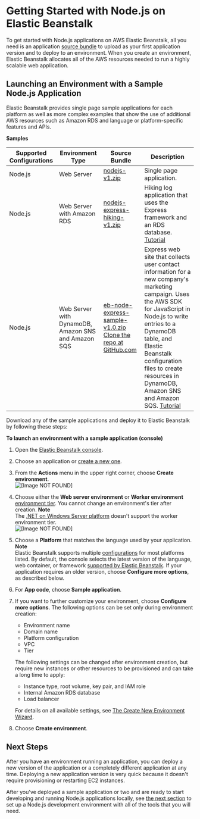 # Getting Started with Node\.js on Elastic Beanstalk<a name="nodejs-getstarted"></a>

To get started with Node\.js applications on AWS Elastic Beanstalk, all you need is an application [source bundle](applications-sourcebundle.md) to upload as your first application version and to deploy to an environment\. When you create an environment, Elastic Beanstalk allocates all of the AWS resources needed to run a highly scalable web application\.

## Launching an Environment with a Sample Node\.js Application<a name="nodejs-getstarted-samples"></a>

Elastic Beanstalk provides single page sample applications for each platform as well as more complex examples that show the use of additional AWS resources such as Amazon RDS and language or platform\-specific features and APIs\.


**Samples**  

|  Supported Configurations  |  Environment Type  |  Source Bundle  |  Description  | 
| --- | --- | --- | --- | 
|  Node\.js  |  Web Server  |   [nodejs\-v1\.zip](samples/nodejs-v1.zip)   |  Single page application\.  | 
|  Node\.js  |  Web Server with Amazon RDS  |  [nodejs\-express\-hiking\-v1\.zip](samples/nodejs-express-hiking-v1.zip)  |  Hiking log application that uses the Express framework and an RDS database\. [Tutorial](create_deploy_nodejs_express.md)  | 
|  Node\.js  |  Web Server with DynamoDB, Amazon SNS and Amazon SQS  |  [eb\-node\-express\-sample\-v1\.0\.zip](https://github.com/awslabs/eb-node-express-sample/releases/download/v1.0/eb-node-express-sample-v1.0.zip) [Clone the repo at GitHub\.com](https://github.com/awslabs/eb-node-express-sample)  |  Express web site that collects user contact information for a new company's marketing campaign\. Uses the AWS SDK for JavaScript in Node\.js to write entries to a DynamoDB table, and Elastic Beanstalk configuration files to create resources in DynamoDB, Amazon SNS and Amazon SQS\. [Tutorial](nodejs-dynamodb-tutorial.md)  | 

Download any of the sample applications and deploy it to Elastic Beanstalk by following these steps:

**To launch an environment with a sample application \(console\)**

1. Open the [Elastic Beanstalk console](https://console.aws.amazon.com/elasticbeanstalk)\.

1. Choose an application or [create a new one](applications.md)\.

1. From the **Actions** menu in the upper right corner, choose **Create environment**\.  
![\[Image NOT FOUND\]](http://docs.aws.amazon.com/elasticbeanstalk/latest/dg/images/application-actions-createnewenvironment.png)

1. Choose either the **Web server environment** or **Worker environment** [environment tier](concepts.md#concepts-tier)\. You cannot change an environment's tier after creation\.
**Note**  
The [\.NET on Windows Server platform](create_deploy_NET.md) doesn't support the worker environment tier\.  
![\[Image NOT FOUND\]](http://docs.aws.amazon.com/elasticbeanstalk/latest/dg/images/wizard-choosetier.png)

1. Choose a **Platform** that matches the language used by your application\.
**Note**  
Elastic Beanstalk supports multiple [configurations](concepts.platforms.md) for most platforms listed\. By default, the console selects the latest version of the language, web container, or framework [supported by Elastic Beanstalk](concepts.platforms.md)\. If your application requires an older version, choose **Configure more options**, as described below\.

1. For **App code**, choose **Sample application**\.

1. If you want to further customize your environment, choose **Configure more options**\. The following options can be set only during environment creation:
   + Environment name
   + Domain name
   + Platform configuration
   + VPC
   + Tier

   The following settings can be changed after environment creation, but require new instances or other resources to be provisioned and can take a long time to apply:
   + Instance type, root volume, key pair, and IAM role
   + Internal Amazon RDS database
   + Load balancer

   For details on all available settings, see [The Create New Environment Wizard](environments-create-wizard.md)\.

1. Choose **Create environment**\.

## Next Steps<a name="nodejs-getstarted-next"></a>

After you have an environment running an application, you can deploy a new version of the application or a completely different application at any time\. Deploying a new application version is very quick because it doesn't require provisioning or restarting EC2 instances\.

After you've deployed a sample application or two and are ready to start developing and running Node\.js applications locally, see [the next section](nodejs-devenv.md) to set up a Node\.js development environment with all of the tools that you will need\.